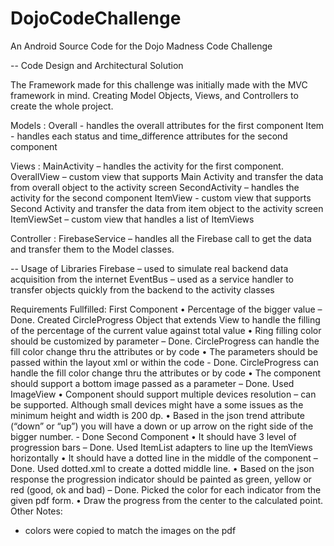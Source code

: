 # DojoCodeChallenge
An Android Source Code for the Dojo Madness Code Challenge

-- Code Design and Architectural Solution

The Framework made for this challenge was initially made with the MVC framework in mind. 
Creating Model Objects, Views, and Controllers to create the whole project. 

Models :
Overall - handles the overall attributes for the first component
Item - handles each status and time_difference attributes for the second component

Views :
MainActivity – handles the activity for the first component. 
OverallView – custom view that supports Main Activity and transfer the data from overall object to the activity screen
SecondActivity – handles the activity for the second component
ItemView - custom view that supports Second Activity and transfer the data from item object to the activity screen
ItemViewSet – custom view that handles a list of ItemViews

Controller :
FirebaseService – handles all the Firebase call to get the data and transfer them to the Model classes. 

-- Usage of Libraries 
Firebase – used to simulate real backend data acquisition from the internet
EventBus – used as a service handler to transfer objects quickly from the backend to the activity classes 


Requirements Fullfilled:
First Component
•	Percentage of the bigger value – Done. Created CircleProgress Object that extends View to handle the filling of the percentage of the current value against total value 
•	Ring filling color should be customized by parameter – Done. CircleProgress can handle the fill color change thru the attributes or by code
•	The parameters should be passed within the layout xml or within the code - Done. CircleProgress can handle the fill color change thru the attributes or by code
•	The component should support a bottom image passed as a parameter – Done. Used ImageView
•	Component should support multiple devices resolution – can be supported. Although small devices might have a some issues as the minimum height and width is 200 dp.
•	Based in the json trend attribute (“down” or “up”) you will have a down or up arrow on the right side of the bigger number. - Done
Second Component
•	It should have 3 level of progression bars – Done. Used ItemList adapters to line up the ItemViews horizontally
•	It should have a dotted line in the middle of the component – Done. Used dotted.xml to create a dotted middle line. 
•	Based on the json response the progression indicator should be painted as green, yellow or red (good, ok and bad) – Done. Picked the color for each indicator from the given pdf form. 
•	Draw the progress from the center to the calculated point.
Other Notes:
-	colors were copied to match the images on the pdf


